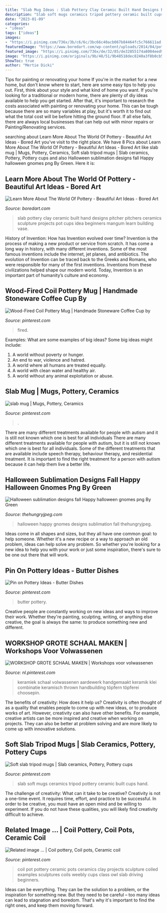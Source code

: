 ```yaml
---
title: "Slab Mug Ideas : Slab Pottery Clay Ceramic Built Hand Designs Pitcher Pitchers Ceramics Sculpture Projects Pot Cups Idea Beginners Mangum Learn Building Vase"
description: "Slab soft mugs ceramics tripod pottery ceramic built cups hand"
date: "2023-01-09"
categories:
- "ideas"
tags: ["ideas"]
images:
- "https://i.pinimg.com/736x/3b/c6/6c/3bc66c40acb067b84464fc5c766611ad--ceramic-pottery-pottery-coil.jpg"
featuredImage: "https://www.boredart.com/wp-content/uploads/2014/04/pottery-ideas-3.jpg"
featured_image: "https://i.pinimg.com/736x/de/32/85/de32855174a8004eed9ada6c8da9f2ea.jpg"
image: "https://i.pinimg.com/originals/9b/48/51/9b48518dec8240a3f8b0cb52a2428aac.jpg"
ShowToc: true
author: "Mertie Dicki"
---
```



Tips for painting or renovating your home
If you're in the market for a new home, but don't know where to start, here are some easy tips to help you out. First, think about your style and what kind of home you want. If you're looking for a traditional or modern home, there are plenty of diy ideas available to help you get started.
After that, it's important to research the costs associated with painting or renovating your home. This can be tough because there are so many variables at play, but it's worth it to find out what the total cost will be before hitting the ground floor. If all else fails, there are always local businesses that can help out with minor repairs or Painting/Renovating services.

	

		
searching about Learn More About The World Of Pottery - Beautiful Art Ideas - Bored Art you've visit to the right place. We have 8 Pics about Learn More About The World Of Pottery - Beautiful Art Ideas - Bored Art like slab mug | Mugs, Pottery, Ceramics, Soft slab tripod mugs | Slab ceramics, Pottery, Pottery cups and also Halloween sublimation designs fall Happy halloween gnomes png By Green. Here it is:
		
    
## Learn More About The World Of Pottery - Beautiful Art Ideas - Bored Art

<img loading=lazy src="https://www.boredart.com/wp-content/uploads/2014/04/pottery-ideas-3.jpg" onerror="this.onerror=null;this.src='https://tse1.mm.bing.net/th?id=OIP.YZS9B5P0gM7kX81SVzflZAAAAA&amp;pid=15.1';" alt="Learn More About The World Of Pottery - Beautiful Art Ideas - Bored Art">

_Source: boredart.com_

>slab pottery clay ceramic built hand designs pitcher pitchers ceramics sculpture projects pot cups idea beginners mangum learn building vase. 

	

History of Invention: How has Invention evolved over time?
Invention is the process of making a new product or service from scratch. It has come a long way in history, with many different inventions. Some of the most famous inventions include the internet, jet planes, and antibiotics. The evolution of Invention can be traced back to the Greeks and Romans, who were responsible for many of the first inventions. Inventions from these civilizations helped shape our modern world. Today, Invention is an important part of humanity’s culture and economy.

    
## Wood-Fired Coil Pottery Mug | Handmade Stoneware Coffee Cup By

<img loading=lazy src="https://i.pinimg.com/originals/9b/48/51/9b48518dec8240a3f8b0cb52a2428aac.jpg" onerror="this.onerror=null;this.src='https://tse2.mm.bing.net/th?id=OIP.XLyFgbPKOu_cnv7oHCD5GQHaHa&amp;pid=15.1';" alt="Wood-Fired Coil Pottery Mug | Handmade Stoneware Coffee Cup by">

_Source: pinterest.com_

>fired. 

	

Examples: What are some examples of big ideas?
Some big ideas might include: 
1. A world without poverty or hunger.
2. An end to war, violence and hatred.
3. A world where all humans are treated equally.
4. A world with clean water and healthy air.
5. A world without any animal exploitation or abuse.

    
## Slab Mug | Mugs, Pottery, Ceramics

<img loading=lazy src="https://i.pinimg.com/originals/92/fd/b4/92fdb4203fbdbebf05c9a366d5dfd098.jpg" onerror="this.onerror=null;this.src='https://tse2.mm.bing.net/th?id=OIP.BntH7vfLG9luoLbEAmozBwHaID&amp;pid=15.1';" alt="slab mug | Mugs, Pottery, Ceramics">

_Source: pinterest.com_

>. 

	

There are many different treatments available for people with autism and it is still not known which one is best for all individuals
There are many different treatments available for people with autism, but it is still not known which one is best for all individuals. Some of the different treatments that are available include speech therapy, behaviour therapy, and residential treatment. It is important to find the right treatment for a person with autism because it can help them live a better life.

    
## Halloween Sublimation Designs Fall Happy Halloween Gnomes Png By Green

<img loading=lazy src="https://media1.thehungryjpeg.com/thumbs2/800_3828328_dsdk2yi3otvjsxdpxmywge8qnp3b3f0i15yd04of_halloween-sublimation-designs-fall-happy-halloween-gnomes-png.jpg" onerror="this.onerror=null;this.src='https://tse3.mm.bing.net/th?id=OIP.lG5PUF-HIRX13nNZxCbhkQHaE7&amp;pid=15.1';" alt="Halloween sublimation designs fall Happy halloween gnomes png By Green">

_Source: thehungryjpeg.com_

>halloween happy gnomes designs sublimation fall thehungryjpeg. 

	

Ideas come in all shapes and sizes, but they all have one common goal: to help someone. Whether it's a new recipe or a way to approach an old problem, ideas can help solve any problem. So whether you're looking for a new idea to help you with your work or just some inspiration, there's sure to be one out there that will work.

    
## Pin On Pottery Ideas - Butter Dishes

<img loading=lazy src="https://i.pinimg.com/736x/de/32/85/de32855174a8004eed9ada6c8da9f2ea.jpg" onerror="this.onerror=null;this.src='https://tse1.mm.bing.net/th?id=OIP.BkCPMU6BCsEQOLfk331xiQHaD0&amp;pid=15.1';" alt="Pin on Pottery Ideas - Butter Dishes">

_Source: pinterest.com_

>butter pottery. 

	

Creative people are constantly working on new ideas and ways to improve their work. Whether they're painting, sculpting, writing, or anything else creative, the goal is always the same: to produce something new and different.

    
## WORKSHOP GROTE SCHAAL MAKEN | Workshops Voor Volwassenen

<img loading=lazy src="https://i.pinimg.com/736x/0e/80/3a/0e803a046290877424a1830f0499bd7e.jpg" onerror="this.onerror=null;this.src='https://tse4.mm.bing.net/th?id=OIP.uLgbcA-mHW_ed2TlUphhqAHaJ4&amp;pid=15.1';" alt="WORKSHOP GROTE SCHAAL MAKEN | Workshops voor volwassenen">

_Source: nl.pinterest.com_

>keramiek schaal volwassenen aardewerk handgemaakt keramik klei combinatie keramisch thrown handbuilding töpfern töpferei choosepin. 

	

The benefits of creativity: How does it help us?
Creativity is often thought of as a quality that enables people to come up with new ideas, or to produce works of art. However, creativity can also have other benefits. For example, creative artists can be more inspired and creative when working on projects. They can also be better at problem solving and are more likely to come up with innovative solutions.

    
## Soft Slab Tripod Mugs | Slab Ceramics, Pottery, Pottery Cups

<img loading=lazy src="https://i.pinimg.com/originals/f7/4f/7a/f74f7aee5b6bcdc0c263329994200a9d.jpg" onerror="this.onerror=null;this.src='https://tse4.mm.bing.net/th?id=OIP.V0SLtiJNah80VklVEHhYBAHaFj&amp;pid=15.1';" alt="Soft slab tripod mugs | Slab ceramics, Pottery, Pottery cups">

_Source: pinterest.com_

>slab soft mugs ceramics tripod pottery ceramic built cups hand. 

	

The challenge of creativity: What can it take to be creative?
Creativity is not a one-time event. It requires time, effort, and practice to be successful. In order to be creative, you must have an open mind and be willing to experiment. If you do not have these qualities, you will likely find creativity difficult to achieve.

    
## Related Image … | Coil Pottery, Coil Pots, Ceramic Coil

<img loading=lazy src="https://i.pinimg.com/736x/3b/c6/6c/3bc66c40acb067b84464fc5c766611ad--ceramic-pottery-pottery-coil.jpg" onerror="this.onerror=null;this.src='https://tse2.mm.bing.net/th?id=OIP.Q_bBWVSJTOydOibiRGaBMgHaJ4&amp;pid=15.1';" alt="Related image … | Coil pottery, Coil pots, Ceramic coil">

_Source: pinterest.com_

>coil pot pottery ceramic pots ceramics clay projects sculpture coiled examples sculptures coils weebly cups class owl slab driving beginners. 

	

Ideas can be everything. They can be the solution to a problem, or the inspiration for something new. But they need to be careful – too many ideas can lead to stagnation and boredom. That's why it's important to find the right ones, and keep them moving forward.

